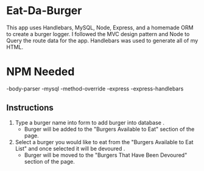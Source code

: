 # Eat-Da-Burger

This app uses Handlebars, MySQL, Node, Express, and a homemade ORM to create a burger logger. I followed the MVC design pattern and Node to Query the route data for the app. Handlebars was used to generate all of my HTML.

# NPM Needed
 -body-parser
 -mysql
 -method-override
 -express
 -express-handlebars

## Instructions
1. Type a burger name into form to add burger into database .
    - Burger will be added to the "Burgers Available to Eat" section of the page.
2. Select a burger you would like to eat from the "Burgers Available to Eat List" and once selected it will be devoured .
    - Burger will be moved to the "Burgers That Have Been Devoured" section of the page.




